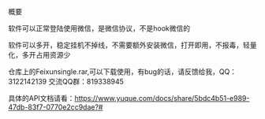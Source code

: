 概要

软件可以正常登陆使用微信，是微信协议，不是hook微信的

软件可以多开，稳定挂机不掉线，不需要额外安装微信，打开即用，不报毒，轻量化，多开占用资源少

仓库上的Feixunsingle.rar,可以下载使用，有bug的话，请反馈给我，QQ：3122142139   交流QQ群：819338945

具体的API文档请看：https://www.yuque.com/docs/share/5bdc4b51-e989-47db-83f7-0770e2cc9dae?#
